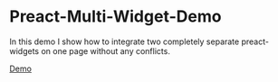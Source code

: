 # Preact-Multi-Widget-Demo
In this demo I show how to integrate two completely separate preact-widgets on one page without any conflicts.

[Demo](https://michaseel.github.io/Preact-Multi-Widget-Demo/)